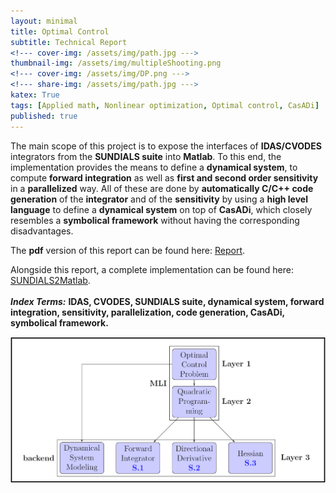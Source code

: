 ```yaml
---
layout: minimal
title: Optimal Control
subtitle: Technical Report
<!--- cover-img: /assets/img/path.jpg --->
thumbnail-img: /assets/img/multipleShooting.png
<!--- cover-img: /assets/img/DP.png --->
<!--- share-img: /assets/img/path.jpg --->
katex: True
tags: [Applied math, Nonlinear optimization, Optimal control, CasADi]
published: true
---
```


The main scope of this project is to expose the interfaces of
**IDAS/CVODES** integrators from the **SUNDIALS suite**
into **Matlab**. To this end, the implementation
provides the means to define a **dynamical system**, to compute
**forward integration** as well as **first and second order
sensitivity** in a **parallelized** way. All of these are done by
**automatically C/C++ code generation** of the **integrator** and of the
**sensitivity** by using a **high level language** to define a
**dynamical system** on top of **CasADi**, which closely resembles a
**symbolical framework** without having the corresponding disadvantages.

The **pdf** version of this report can be found here: [Report](https://github.com/nashmit/SUNDIALS2Matlab/blob/master/report/report.pdf).

Alongside this report, a complete implementation can be found here:
[SUNDIALS2Matlab](https://github.com/nashmit/SUNDIALS2Matlab).\
\
***Index Terms:*** **IDAS, CVODES, SUNDIALS suite, dynamical system,
forward integration, sensitivity, parallelization, code generation,
CasADi, symbolical framework.**

![Multiple Shooting](/assets/img/MLI-CasADi.png "MLI on top of CasADi")
